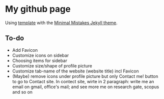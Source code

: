 # My github page

Using [template](https://github.com/mmistakes/mm-github-pages-starter/) with the [Minimal Mistakes Jekyll theme](https://github.com/mmistakes/minimal-mistakes).


## To-do
* Add Favicon
* Customize icons on sidebar
* Choosing items for sidebar
* Customize size/shape of profile picture
* Customize tab-name of the website (website title) incl Favicon
* (Maybe) remove icons under profile picture but only Contact me! button to go to Contact site. In contect site, wirte in 2 paragraph: write me an email on gmail, office's mail; and see more me on research gate, scopus and so on